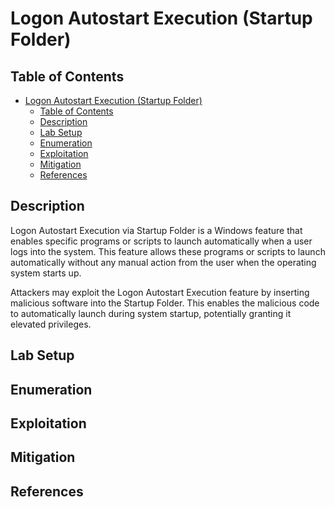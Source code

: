 # Logon Autostart Execution (Startup Folder)

## Table of Contents

- [Logon Autostart Execution (Startup Folder)](#logon-autostart-execution-startup-folder)
  - [Table of Contents](#table-of-contents)
  - [Description](#description)
  - [Lab Setup](#lab-setup)
  - [Enumeration](#enumeration)
  - [Exploitation](#exploitation)
  - [Mitigation](#mitigation)
  - [References](#references)

## Description

Logon Autostart Execution via Startup Folder is a Windows feature that enables specific programs or scripts to launch automatically when a user logs into the system. This feature allows these programs or scripts to launch automatically without any manual action from the user when the operating system starts up.

Attackers may exploit the Logon Autostart Execution feature by inserting malicious software into the Startup Folder. This enables the malicious code to automatically launch during system startup, potentially granting it elevated privileges. 

## Lab Setup

## Enumeration

## Exploitation

## Mitigation

## References
